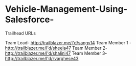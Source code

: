 # Vehicle-Management-Using-Salesforce-

Trailhead URLs

Team Lead- http://trailblazer.me/I'd/sangv14
Team Member 1 - http://trailblazer.me/I'd/sheela47
Team Member 2- http://trailblazer.me/I'd/shalini47
Team Member 3- http://trailblazer.me/I'd/rvarghese43
